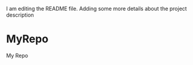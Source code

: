 I am editing the README file. Adding some more details about the project description
# MyRepo
My Repo
